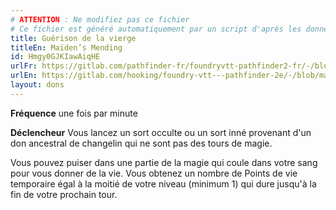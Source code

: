 ```yaml
---
# ATTENTION : Ne modifiez pas ce fichier
# Ce fichier est généré automatiquement par un script d'après les données du module Foundry VTT officiel et de sa traduction
title: Guérison de la vierge
titleEn: Maiden’s Mending
id: Hmgy0GJKIawAiqHE
urlFr: https://gitlab.com/pathfinder-fr/foundryvtt-pathfinder2-fr/-/blob/master/data/feats/Hmgy0GJKIawAiqHE.htm
urlEn: https://gitlab.com/hooking/foundry-vtt---pathfinder-2e/-/blob/master/packs/data/feats.db/maiden's-mending.json
layout: dons
---
```

**Fréquence** une fois par minute

**Déclencheur** Vous lancez un sort occulte ou un sort inné provenant d'un don ancestral de changelin qui ne sont pas des tours de magie.

Vous pouvez puiser dans une partie de la magie qui coule dans votre sang pour vous donner de la vie. Vous obtenez un nombre de Points de vie temporaire égal à la moitié de votre niveau (minimum 1) qui dure jusqu'à la fin de votre prochain tour.
